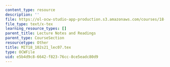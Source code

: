 ```yaml
---
content_type: resource
description: ''
file: https://ol-ocw-studio-app-production.s3.amazonaws.com/courses/18-102-introduction-to-functional-analysis-spring-2021/e5b4d9c86642f82376cc8ce5eadc80d9_MIT18_102s21_lec07.tex
file_type: text/x-tex
learning_resource_types: []
parent_title: Lecture Notes and Readings
parent_type: CourseSection
resourcetype: Other
title: MIT18_102s21_lec07.tex
type: OCWFile
uid: e5b4d9c8-6642-f823-76cc-8ce5eadc80d9
---
```

